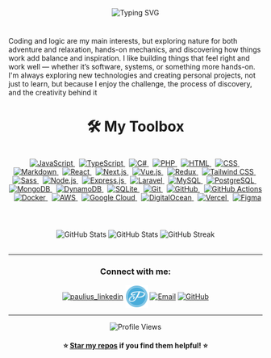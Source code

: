 <div align="center">
  <img src="https://readme-typing-svg.herokuapp.com?font=Fira+Code&size=32&duration=3300&pause=2500&color=48ACDA&center=true&vCenter=true&width=600&height=80&lines=Welcome!+My+name+is+Paulius;I+am+a+Full+Stack+Developer+💻;" alt="Typing SVG"  />
</div>

#
Coding and logic are my main interests, but exploring nature for both adventure and relaxation, hands-on mechanics, and discovering how things work add balance and inspiration. I like building things that feel right and work well — whether it’s software, systems, or something more hands-on. I'm always exploring new technologies and creating personal projects, not just to learn, but because  I enjoy the challenge, the process of discovery, and the creativity behind it

<div align="center">

# 🛠️ My Toolbox
 
<br/> 

<a href="https://developer.mozilla.org/en-US/docs/Web/JavaScript" target="_blank">
  <picture>
    <source media="(prefers-color-scheme: dark)" srcset="https://cdn.jsdelivr.net/gh/homarr-labs/dashboard-icons/svg/javascript-light.svg">
    <source media="(prefers-color-scheme: light)" srcset="https://cdn.jsdelivr.net/gh/homarr-labs/dashboard-icons/svg/javascript.svg">
    <img alt="JavaScript" src="https://cdn.jsdelivr.net/gh/homarr-labs/dashboard-icons/svg/javascript.svg" width="45" height="45">
  </picture>
</a> 
&nbsp
<a href="https://www.typescriptlang.org/" target="_blank">
  <picture>
    <img src="https://cdn.jsdelivr.net/gh/homarr-labs/dashboard-icons/svg/typescript.svg" width="45" height="45" alt="TypeScript"/>
  </picture>
</a>
&nbsp
<a href="https://docs.microsoft.com/en-us/dotnet/csharp/" target="_blank">
  <picture>
    <img src="https://cdn.jsdelivr.net/gh/devicons/devicon/icons/csharp/csharp-original.svg" width="45" height="45" alt="C#"/>
  </picture>
</a>
&nbsp
<a href="https://www.php.net/" target="_blank">
  <picture>
    <img src="https://cdn.jsdelivr.net/gh/devicons/devicon/icons/php/php-original.svg" width="45" height="45" alt="PHP"/>
  </picture>
</a>
&nbsp

<a href="https://developer.mozilla.org/en-US/docs/Web/HTML" target="_blank">
  <picture>
    <source media="(prefers-color-scheme: dark)" srcset="https://cdn.jsdelivr.net/gh/homarr-labs/dashboard-icons/svg/html-light.svg">
    <source media="(prefers-color-scheme: light)" srcset="https://cdn.jsdelivr.net/gh/homarr-labs/dashboard-icons/svg/html.svg">
    <img alt="HTML" src="https://cdn.jsdelivr.net/gh/homarr-labs/dashboard-icons/svg/html.svg" width="45" height="45">
  </picture>
</a>
&nbsp
<a href="https://developer.mozilla.org/en-US/docs/Web/CSS" target="_blank">
  <picture>
    <source media="(prefers-color-scheme: dark)" srcset="https://cdn.jsdelivr.net/gh/homarr-labs/dashboard-icons/svg/css-light.svg">
    <source media="(prefers-color-scheme: light)" srcset="https://cdn.jsdelivr.net/gh/homarr-labs/dashboard-icons/svg/css.svg">
    <img alt="CSS" src="https://cdn.jsdelivr.net/gh/homarr-labs/dashboard-icons/svg/css.svg" width="45" height="45">
  </picture>
</a>
&nbsp
<a href="https://www.markdownguide.org/getting-started/" target="_blank">
  <picture>
    <source media="(prefers-color-scheme: dark)" srcset="https://skillicons.dev/icons?i=markdown&theme=dark&perline=15">
    <source media="(prefers-color-scheme: light)" srcset="https://skillicons.dev/icons?i=markdown&theme=light&perline=15">
    <img alt="Markdown" src="https://skillicons.dev/icons?i=markdown&theme=light&perline=15" width="45" height="45">
  </picture>
</a>
&nbsp

<a href="https://reactjs.org/" target="_blank">
  <picture>
    <img src="https://cdn.jsdelivr.net/gh/devicons/devicon/icons/react/react-original.svg" width="45" height="45" alt="React"/>
  </picture>
</a>
&nbsp
<a href="https://nextjs.org/" target="_blank">
  <picture>
    <source media="(prefers-color-scheme: dark)" srcset="https://cdn.jsdelivr.net/gh/homarr-labs/dashboard-icons/svg/nextjs-light.svg">
    <source media="(prefers-color-scheme: light)" srcset="https://cdn.jsdelivr.net/gh/homarr-labs/dashboard-icons/svg/nextjs.svg">
    <img alt="Next.js" src="https://cdn.jsdelivr.net/gh/homarr-labs/dashboard-icons/svg/nextjs.svg" width="45" height="45">
  </picture>
</a>
&nbsp
<a href="https://vuejs.org/" target="_blank">
  <picture>
    <img src="https://cdn.jsdelivr.net/gh/devicons/devicon/icons/vuejs/vuejs-original.svg" width="45" height="45" alt="Vue.js"/>
  </picture>
</a>
&nbsp
<a href="https://redux.js.org/" target="_blank">
  <picture>
    <img src="https://cdn.jsdelivr.net/gh/devicons/devicon/icons/redux/redux-original.svg" width="45" height="45" alt="Redux"/>
  </picture>
</a>
&nbsp
<a href="https://tailwindcss.com/" target="_blank">
  <picture>
    <img src="https://cdn.jsdelivr.net/gh/devicons/devicon/icons/tailwindcss/tailwindcss-original.svg" width="45" height="45" alt="Tailwind CSS"/>
  </picture>
</a>
&nbsp
<a href="https://sass-lang.com/" target="_blank">
  <picture>
    <img src="https://cdn.jsdelivr.net/gh/devicons/devicon/icons/sass/sass-original.svg" width="45" height="45" alt="Sass"/>
  </picture>
</a>
&nbsp

<a href="https://nodejs.org/" target="_blank">
  <picture>
    <img src="https://cdn.jsdelivr.net/gh/devicons/devicon/icons/nodejs/nodejs-original.svg" width="45" height="45" alt="Node.js"/>
  </picture>
</a>
&nbsp
<a href="https://expressjs.com/" target="_blank">
  <picture>
    <source media="(prefers-color-scheme: dark)" srcset="https://skillicons.dev/icons?i=express&theme=dark">
    <source media="(prefers-color-scheme: light)" srcset="https://skillicons.dev/icons?i=express&theme=light">
    <img alt="Express.js" src="https://skillicons.dev/icons?i=express&theme=light" width="45" height="45">
  </picture>
</a>
&nbsp
<a href="https://laravel.com/" target="_blank">
  <picture>
    <img src="https://cdn.jsdelivr.net/gh/devicons/devicon/icons/laravel/laravel-original.svg" width="45" height="45" alt="Laravel"/>
  </picture>
</a>
&nbsp

<a href="https://www.mysql.com/" target="_blank">
  <picture>
    <img src="https://cdn.jsdelivr.net/gh/devicons/devicon/icons/mysql/mysql-original.svg" width="45" height="45" alt="MySQL"/>
  </picture>
</a>
&nbsp
<a href="https://www.postgresql.org/" target="_blank">
  <picture>
    <img src="https://devicon-website.vercel.app/api/postgresql/original.svg" width="45" height="45" alt="PostgreSQL"/>
  </picture>
</a>
&nbsp
<a href="https://www.mongodb.com/" target="_blank">
  <picture>
    <img src="https://cdn.jsdelivr.net/gh/devicons/devicon/icons/mongodb/mongodb-original-wordmark.svg" width="45" height="45" alt="MongoDB"/>
  </picture>
</a>
&nbsp
<a href="https://aws.amazon.com/dynamodb/" target="_blank">
  <picture>
    <img src="https://skillicons.dev/icons?i=dynamodb&theme=light&perline=15" width="45" height="45" alt="DynamoDB"/>
  </picture>
</a>
&nbsp
<a href="https://www.sqlite.org/" target="_blank">
  <picture>
    <img src="https://cdn.jsdelivr.net/gh/devicons/devicon@latest/icons/sqlite/sqlite-original.svg" width="45" height="45" alt="SQLite"/>
  </picture>
</a>
&nbsp

<a href="https://git-scm.com/" target="_blank">
  <picture>
    <img src="https://cdn.jsdelivr.net/gh/devicons/devicon/icons/git/git-original.svg" width="45" height="45" alt="Git"/>
  </picture>
</a>
&nbsp
<a href="https://github.com/" target="_blank">
  <picture>
    <source media="(prefers-color-scheme: dark)" srcset="https://cdn.jsdelivr.net/gh/homarr-labs/dashboard-icons/svg/github-light.svg">
    <source media="(prefers-color-scheme: light)" srcset="https://cdn.jsdelivr.net/gh/homarr-labs/dashboard-icons/svg/github.svg">
    <img alt="GitHub" src="https://cdn.jsdelivr.net/gh/homarr-labs/dashboard-icons/svg/github.svg" width="45" height="45">
  </picture>
</a>
&nbsp
<a href="https://github.com/features/actions" target="_blank">
  <picture>
    <img src="https://cdn.jsdelivr.net/gh/devicons/devicon@latest/icons/githubactions/githubactions-original.svg" width="45" height="45" alt="GitHub Actions"/>
  </picture>
</a>
&nbsp
<a href="https://www.docker.com/" target="_blank">
  <picture>
    <img src="https://cdn.jsdelivr.net/gh/devicons/devicon/icons/docker/docker-original.svg" width="45" height="45" alt="Docker"/>
  </picture>
</a>
&nbsp

<a href="https://aws.amazon.com/" target="_blank">
  <picture>
    <source media="(prefers-color-scheme: dark)" srcset="https://cdn.jsdelivr.net/gh/homarr-labs/dashboard-icons/svg/aws-light.svg">
    <source media="(prefers-color-scheme: light)" srcset="https://cdn.jsdelivr.net/gh/homarr-labs/dashboard-icons/svg/aws.svg">
    <img alt="AWS" src="https://cdn.jsdelivr.net/gh/homarr-labs/dashboard-icons/svg/aws.svg" width="45" height="45">
  </picture>
</a>
&nbsp
<a href="https://cloud.google.com/" target="_blank">
  <picture>
    <img src="https://cdn.jsdelivr.net/gh/devicons/devicon/icons/googlecloud/googlecloud-original.svg" width="45" height="45" alt="Google Cloud"/>
  </picture>
</a>
&nbsp
<a href="https://www.digitalocean.com/" target="_blank">
  <picture>
    <img src="https://cdn.jsdelivr.net/gh/devicons/devicon/icons/digitalocean/digitalocean-original.svg" width="45" height="45" alt="DigitalOcean"/>
  </picture>
</a>
&nbsp
<a href="https://vercel.com/" target="_blank">
  <picture>
    <source media="(prefers-color-scheme: dark)" srcset="https://cdn.jsdelivr.net/gh/homarr-labs/dashboard-icons/svg/vercel-light.svg">
    <source media="(prefers-color-scheme: light)" srcset="https://cdn.jsdelivr.net/gh/homarr-labs/dashboard-icons/svg/vercel.svg">
    <img alt="Vercel" src="https://cdn.jsdelivr.net/gh/homarr-labs/dashboard-icons/svg/vercel.svg" width="42" height="42">
  </picture>
</a>
&nbsp

<a href="https://www.figma.com/" target="_blank">
  <picture>
    <img src="https://cdn.jsdelivr.net/gh/devicons/devicon@latest/icons/figma/figma-original.svg" width="45" height="45" alt="Figma"/>
  </picture>
</a>

</div>

#

<br/>
<div align="center">
<!-- Github Activity Graph -->
<picture>
    <source media="(prefers-color-scheme: dark)" srcset="https://github-readme-stats.vercel.app/api?username=ELSOLRA&count_private=true&show_icons=true&theme=tokyonight&title_color=48ACDA&icon_color=3A3CE6&text_color=48ACDA&border_color=30363d">
    <source media="(prefers-color-scheme: light)" srcset="https://github-readme-stats.vercel.app/api?username=ELSOLRA&count_private=true&show_icons=true&bg_color=FFFFFF&title_color=48ACDA&icon_color=3A3CE6&text_color=48ACDA&border_color=30363d">
    <img alt="GitHub Stats" src="https://github-readme-stats.vercel.app/api?username=ELSOLRA&count_private=true&show_icons=true&bg_color=FFFFFF&title_color=48ACDA&icon_color=3A3CE6&text_color=48ACDA&border_color=30363d">
</picture>
<!-- Top Langs -->  
<picture>
    <source media="(prefers-color-scheme: dark)" srcset="https://github-readme-stats.vercel.app/api/top-langs/?username=ELSOLRA&count_private=true&theme=tokyonight&layout=donut&title_color=48ACDA&hide_border=false&border_color=30363d&text_color=48ACDA">
    <source media="(prefers-color-scheme: light)" srcset="https://github-readme-stats.vercel.app/api/top-langs/?username=ELSOLRA&count_private=true&theme=light&layout=donut&title_color=48ACDA&hide_border=false&border_color=30363d">
    <img alt="GitHub Stats" src="https://github-readme-stats.vercel.app/api/top-langs/?username=ELSOLRA&count_private=true&theme=light&layout=donut&title_color=48ACDA&hide_border=false&border_color=30363d">
</picture>
<!-- Github Streak Stats -->
<picture>
    <source media="(prefers-color-scheme: dark)" srcset="https://streak-stats.demolab.com/?user=ELSOLRA&theme=transparent&border=30363d&background=24283b&dates=48acda&sideNums=3a3ce6&currStreakNum=48acda&currStreakLabel=48acda&fire=e0af68&sideLabels=3a3ce6&ring=48acda">
    <source media="(prefers-color-scheme: light)" srcset="https://streak-stats.demolab.com/?user=ELSOLRA&theme=transparent&border=30363d&dates=48acda&sideNums=3a3ce6&currStreakNum=48acda&currStreakLabel=48acda&fire=e0af68&sideLabels=3a3ce6&ring=48acda">
    <img alt="GitHub Streak" src="https://streak-stats.demolab.com/?user=ELSOLRA&theme=transparent&border=30363d&dates=48acda&sideNums=3a3ce6&currStreakNum=48acda&currStreakLabel=48acda&fire=e0af68&sideLabels=3a3ce6&ring=48acda">
</picture> 
  
<br/>
<br/>

</div>

---

<div align="center">
<h3>Connect with me:</h3>
<div/>
<p align="center">
<a href="www.linkedin.com/in/paulius-kamuntavicius-06409a2a0" target="_blank"><img align="center" src="https://cdn.jsdelivr.net/gh/homarr-labs/dashboard-icons/svg/linkedin.svg" alt="paulius_linkedin" height="45" width="45" /></a>
<a href="https://pauliusk.dev" target="_blank"><img align="center" src="./assets/images/logo.svg" alt="personal_website" height="45" width="45" /></a>
<a href="contact@pauliusk.dev" target="blank"><img  align="center" src="https://cdn.jsdelivr.net/gh/homarr-labs/dashboard-icons/svg/gmail.svg" alt="Email" height="45" width="45" /></a>
<a href="https://github.com/ELSOLRA" target="_blank">
  <picture>
    <source media="(prefers-color-scheme: dark)" srcset="https://cdn.jsdelivr.net/gh/homarr-labs/dashboard-icons/svg/github-light.svg">
    <source media="(prefers-color-scheme: light)" srcset="https://cdn.jsdelivr.net/gh/homarr-labs/dashboard-icons/svg/github.svg">
    <img alt="GitHub" align="center" src="https://cdn.jsdelivr.net/gh/homarr-labs/dashboard-icons/svg/github.svg" width="45" height="45">
  </picture>
</a>
</p>

---
<div align="center">
  <img src="https://komarev.com/ghpvc/?username=yourusername&color=3A3CE6&style=for-the-badge&label=Profile+Views" alt="Profile Views" />
  <br>
  <h4>⭐ <a href="https://github.com/ELSOLRA?tab=repositories" target="_blank">Star my repos</a> if you find them helpful! ⭐</h4>
</div>


<!--
**ELSOLRA/ELSOLRA** is a ✨ _special_ ✨ repository because its `README.md` (this file) appears on your GitHub profile.

Here are some ideas to get you started:

- 🔭 I’m currently working on ...
- 🌱 I’m currently learning ...
- 👯 I’m looking to collaborate on ...
- 🤔 I’m looking for help with ...
- 💬 Ask me about ...
- 📫 How to reach me: ...
- 😄 Pronouns: ...
- ⚡ Fun fact: ...
-->
